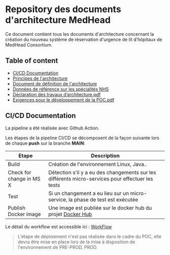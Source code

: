 # Repository des documents d'architecture MedHead

Ce document contient tous les documents d'architecture concernant la création du nouveau système de réservation d'urgence de lit d'hôpitaux de MedHead Consortium.

## Table of content

* [CI/CD Documentation](#cicd)
* [Principes de l'architecture](https://github.com/OC-P11-MedHead/medhead-archi/blob/main/Principes%20de%20l'architecture.pdf)
* [Document de définition de l'architecture](https://github.com/OC-P11-MedHead/medhead-archi/blob/main/Document%20de%20d%C3%A9finition%20de%20l'architecture.pdf)
* [Données de référence sur les spécialités NHS](https://github.com/OC-P11-MedHead/medhead-archi/blob/main/Donn%C3%A9es%20de%20r%C3%A9f%C3%A9rence%20sur%20les%20sp%C3%A9cialit%C3%A9s%20NHS.pdf)
* [Déclaration des travaux d’architecture.pdf](https://github.com/OC-P11-MedHead/medhead-archi/blob/main/D%C3%A9claration%20des%20travaux%20d%E2%80%99architecture.pdf)
* [Exigences pour le développement de la POC.pdf](https://github.com/OC-P11-MedHead/medhead-archi/blob/main/Exigences_pour_le_de%CC%81veloppement_de_la_POC.pdf)

## CI/CD Documentation <a name="cicd"></a>

La pipeline a été réalisée avec Github Action. 

Les étapes de la pipeline CI/CD se décomposent de la façon suivante lors de chaque **push** sur la branche **MAIN**:

| Etape | Description |
| ----- | ----------- |
| Build | Création de l'environnement Linux, Java.. |
| Check for change in MS X | Détection s'il y a eu des changements sur les différents micro-services pour effectuer les tests |
| Test | Si un changement a eu lieu sur un micro-service, la phase de test est exécutée |
| Publish Docker image | Une image est publiée sur le docker hub du projet [Docker Hub](https://hub.docker.com/repositories/yvalero) |

Le détail du workflow est accessible ici : [WorkFlow](https://github.com/OC-P11-MedHead/medhead-app/blob/main/.github/workflows/workflow.yaml)

> L'étape de déploiement n'est pas réalisée dans le cadre du POC, elle devra être mise en place lors de la mise à disposition de l'environnement de PRE-PROD, PROD.